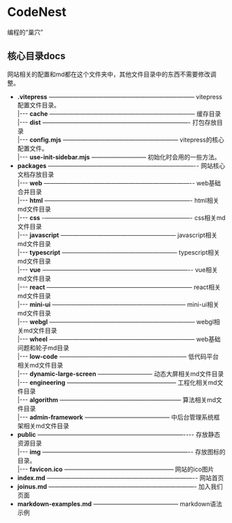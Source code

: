 # CodeNest

编程的“巢穴”

## 核心目录docs

网站相关的配置和md都在这个文件夹中，其他文件目录中的东西不需要修改调整。

- **.vitepress** ———————————————————————— vitepress配置文件目录。  
  |--- **cache** ———————————————————————— 缓存目录
  |--- **dist** ————————————————————————- 打包存放目录  
  |--- **config.mjs** ——————————————————— vitepress的核心配置文件。  
  |--- **use-init-sidebar.mjs** ————————— 初始化时会用的一些方法。  
- **packages** ————————————————————————-- 网站核心文档存放目录  
  |--- **web** ————————————————————————-- web基础合并目录  
  |--- **html** ————————————————————————- html相关md文件目录  
  |--- **css** -————————————————————————- css相关md文件目录  
  |--- **javascript** ——————————————————— javascript相关md文件目录  
  |--- **typescript** ——————————————————— typescript相关md文件目录  
  |--- **vue** ————————————————————————-- vue相关md文件目录  
  |--- **react** ———————————————————————— react相关md文件目录  
  |--- **mini-ui** —————————————————————— mini-ui相关md文件目录  
  |--- **webgl** ———————————————————————— webgl相关md文件目录  
  |--- **wheel** ———————————————————————— web基础问题和轮子md目录  
  |--- **low-code** ————————————————————— 低代码平台 相关md文件目录  
  |--- **dynamic-large-screen** ————————— 动态大屏相关md文件目录  
  |--- **engineering** —————————————————— 工程化相关md文件目录  
  |--- **algorithm** ———————————————————— 算法相关md文件目录  
  |--- **admin-framework** —————————————— 中后台管理系统框架相关md文件目录  
- **public** ————————————————————————---- 存放静态资源目录  
  |--- **img** ————————————————————————-- 存放图标的目录。  
  |--- **favicon.ico** —————————————————— 网站的ico图片  
- **index.md** ————————————————————————-- 网站首页  
- **joinus.md** ————————————————————————- 加入我们页面  
- **markdown-examples.md** —————————————— markdown语法示例  
